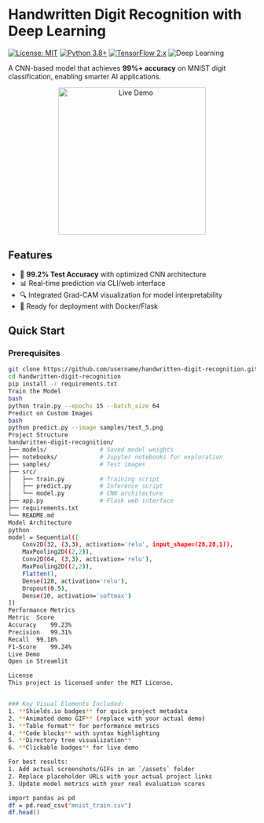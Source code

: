 # Handwritten Digit Recognition with Deep Learning

[![License: MIT](https://img.shields.io/badge/License-MIT-yellow.svg)](https://opensource.org/licenses/MIT)
[![Python 3.8+](https://img.shields.io/badge/python-3.8+-blue.svg)](https://www.python.org/downloads/)
[![TensorFlow 2.x](https://img.shields.io/badge/TensorFlow-2.x-FF6F00.svg)](https://www.tensorflow.org/)
![Deep Learning](https://img.shields.io/badge/Deep%20Learning-CNN-9cf.svg)

A CNN-based model that achieves **99%+ accuracy** on MNIST digit classification, enabling smarter AI applications.

<p align="center">
  <img src="https://github.com/username/handwritten-digit-recognition/raw/main/assets/demo.gif" width="300" alt="Live Demo">
</p>

## Features
- 🎯 **99.2% Test Accuracy** with optimized CNN architecture
- 📊 Real-time prediction via CLI/web interface
- 🔍 Integrated Grad-CAM visualization for model interpretability
- 🚀 Ready for deployment with Docker/Flask

## Quick Start

### Prerequisites
```bash
git clone https://github.com/username/handwritten-digit-recognition.git
cd handwritten-digit-recognition
pip install -r requirements.txt
Train the Model
bash
python train.py --epochs 15 --batch_size 64
Predict on Custom Images
bash
python predict.py --image samples/test_5.png
Project Structure
handwritten-digit-recognition/
├── models/               # Saved model weights
├── notebooks/            # Jupyter notebooks for exploration
├── samples/              # Test images
├── src/
│   ├── train.py          # Training script
│   ├── predict.py        # Inference script
│   └── model.py          # CNN architecture
├── app.py                # Flask web interface
├── requirements.txt
└── README.md
Model Architecture
python
model = Sequential([
    Conv2D(32, (3,3), activation='relu', input_shape=(28,28,1)),
    MaxPooling2D((2,2)),
    Conv2D(64, (3,3), activation='relu'),
    MaxPooling2D((2,2)),
    Flatten(),
    Dense(128, activation='relu'),
    Dropout(0.5),
    Dense(10, activation='softmax')
])
Performance Metrics
Metric	Score
Accuracy	99.23%
Precision	99.31%
Recall	99.18%
F1-Score	99.24%
Live Demo
Open in Streamlit

License
This project is licensed under the MIT License.


### Key Visual Elements Included:
1. **Shields.io badges** for quick project metadata
2. **Animated demo GIF** (replace with your actual demo)
3. **Table format** for performance metrics
4. **Code blocks** with syntax highlighting
5. **Directory tree visualization**
6. **Clickable badges** for live demo

For best results:
1. Add actual screenshots/GIFs in an `/assets` folder
2. Replace placeholder URLs with your actual project links
3. Update model metrics with your real evaluation scores

import pandas as pd
df = pd.read_csv("mnist_train.csv")
df.head()
